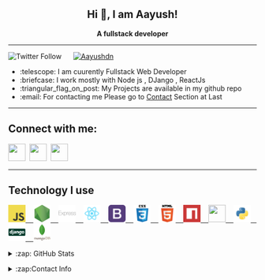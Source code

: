 <h2 align="center">Hi 👋, I am Aayush! </h1>
<p align = "center"><b>A fullstack  developer</b></h1>
<hr>
  
  
  ![Twitter Follow](https://img.shields.io/twitter/follow/Aayushdn?label=Follow%20%40Aayushdn&logo=twitter&style=for-the-badge) &nbsp; &nbsp; &nbsp;<a href="https://www.instagram.com/__aayushdn/" target="blank"><img src="https://img.shields.io/badge/Instagram-E4405F?style=for-the-badge&logo=instagram&logoColor=white" alt="Aayushdn" /></a>
 
<div>
  <ul>
<li> :telescope: I am cuurently Fullstack Web Developer 
<li> :briefcase: I work mostly with Node js , DJango , ReactJs
<li> :triangular_flag_on_post: My Projects are available in my github repo
    <li> :email: For contacting me Please go to <a href = "#Contact">Contact</a> Section at Last
  </ul>
</div>
<hr>
<h2 align = "left">Connect with me:</h2>
<p align= "left">
<a href = "https://www.facebook.com/aayush.swodari.39/"><img src= "https://www.flaticon.com/svg/static/icons/svg/1384/1384053.svg" width="35" height="35" /></a>  &nbsp;<a href = "https://www.instagram.com/__aayushdn/"><img src= "https://www.flaticon.com/svg/static/icons/svg/1384/1384063.svg" width="35" height="35" /></a> &nbsp;<a href = "https://twitter.com/Aayushdn"><img src= "https://www.flaticon.com/svg/static/icons/svg/1384/1384065.svg" width="35" height="35" /></a> </p>
<hr>

<h2> Technology I use</h2>
<p align = "left">
<a href = "https://developer.mozilla.org/en-US/docs/Web/JavaScript"><img src = "https://raw.githubusercontent.com/github/explore/80688e429a7d4ef2fca1e82350fe8e3517d3494d/topics/javascript/javascript.png" width = "35" height = "35"/></a><a href = "https://nodejs.org/en/">&nbsp; &nbsp; <img src = "https://raw.githubusercontent.com/github/explore/80688e429a7d4ef2fca1e82350fe8e3517d3494d/topics/nodejs/nodejs.png" width = "35" height = "35"/></a><a href = "http://expressjs.com">&nbsp; &nbsp; <img src = "https://raw.githubusercontent.com/github/explore/80688e429a7d4ef2fca1e82350fe8e3517d3494d/topics/express/express.png" width = "35" height = "35"/></a><a href = "https://reactjs.org">&nbsp; &nbsp; <img src = "https://raw.githubusercontent.com/github/explore/80688e429a7d4ef2fca1e82350fe8e3517d3494d/topics/react/react.png" width = "35" height = "35"/></a><a href = "https://getbootstrap.com">&nbsp; &nbsp; <img src = "https://raw.githubusercontent.com/github/explore/80688e429a7d4ef2fca1e82350fe8e3517d3494d/topics/bootstrap/bootstrap.png" width = "35" height = "35"/></a><a href = "https://www.w3.org/Style/CSS/Overview.en.html">&nbsp; &nbsp; <img src = "https://raw.githubusercontent.com/github/explore/80688e429a7d4ef2fca1e82350fe8e3517d3494d/topics/css/css.png" width = "35" height = "35"/></a><a href = "https://www.w3.org/html/">&nbsp; &nbsp; <img src = "https://raw.githubusercontent.com/github/explore/80688e429a7d4ef2fca1e82350fe8e3517d3494d/topics/html/html.png" width = "35" height = "35"/></a><a href = "https://npmjs.com">&nbsp; &nbsp; <img src = "https://raw.githubusercontent.com/github/explore/80688e429a7d4ef2fca1e82350fe8e3517d3494d/topics/npm/npm.png" width = "35" height = "35"/></a><a href = "https://git-scm.com">&nbsp; &nbsp; <img src = "https://camo.githubusercontent.com/fbfcb9e3dc648adc93bef37c718db16c52f617ad055a26de6dc3c21865c3321d/68747470733a2f2f7777772e766563746f726c6f676f2e7a6f6e652f6c6f676f732f6769742d73636d2f6769742d73636d2d69636f6e2e737667" width = "35" height = "35"/></a><a href = "https://python.org">&nbsp; &nbsp; <img src = "https://raw.githubusercontent.com/github/explore/80688e429a7d4ef2fca1e82350fe8e3517d3494d/topics/python/python.png" width = "35" height = "35"/></a><a href = "https://www.djangoproject.com">&nbsp; &nbsp; <img src = "https://raw.githubusercontent.com/devicons/devicon/master/icons/django/django-original.svg" width = "35" height = "35"/></a><a href = "https://www.mongodb.com">&nbsp; &nbsp; <img src = "https://raw.githubusercontent.com/devicons/devicon/master/icons/mongodb/mongodb-original-wordmark.svg" width = "35" height = "35"/></a>
  
  
  
 

<div>
<details>
  <summary>:zap: GitHub Stats</summary>
  <img align="left" alt="Aayushdn's GitHub Stats" src="https://github-readme-stats.aayushdn.vercel.app/api?username=Aayushdn&show_icons=true&hide_border=true&dummy=1234" />
</details>
</div>
 
 
 <a name = "Contact"></a>
 <div>
  <details>
    <summary>:zap:Contact Info</summary>
    <a href = "mailto://aayushswodari.20200113@hotmail.com">Mail me </a><br>
    <a href = "https://twitter.com/Aayushdn">Get me on Twitter </a><br>
</details>
  </div>
